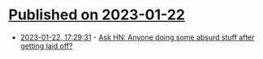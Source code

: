 # [Published on 2023-01-22](index.md)

* [2023-01-22, 17:29:31](https://news.ycombinator.com/item?id=34479806) - [Ask HN: Anyone doing some absurd stuff after getting laid off?](https://news.ycombinator.com/item?id=34479806)
